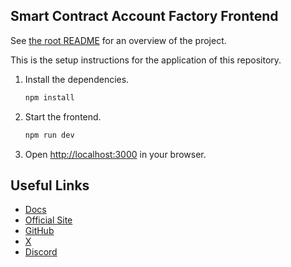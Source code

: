 ## Smart Contract Account Factory Frontend

See [the root README](../README.md) for an overview of the project.

This is the setup instructions for the application of this repository.

1. Install the dependencies.

   ```bash
   npm install
   ```

2. Start the frontend.

   ```bash
   npm run dev
   ```

3. Open [http://localhost:3000](http://localhost:3000) in your browser.

## Useful Links

- [Docs](https://docs.abs.xyz/)
- [Official Site](https://abs.xyz/)
- [GitHub](https://github.com/Abstract-Foundation)
- [X](https://x.com/AbstractChain)
- [Discord](https://discord.com/invite/abstractchain)
